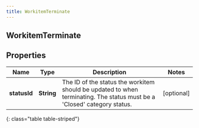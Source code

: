 ```yaml
---
title: WorkitemTerminate
---
```

## WorkitemTerminate


## Properties

| Name | Type | Description | Notes |
| ------------ | ------------- | ------------- | ------------- |
| **statusId** | <!----><!---->**String**<!----> | The ID of the status the workitem should be updated to when terminating. The status must be a 'Closed' category status. |  [optional] |
{: class="table table-striped"}



